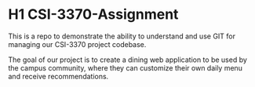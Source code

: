 # H1 CSI-3370-Assignment
This is a repo to demonstrate the ability to understand and use GIT for managing our CSI-3370 project codebase.  

The goal of our project is to create a dining web application to be used by the campus community, where they can customize their own daily menu and receive recommendations.